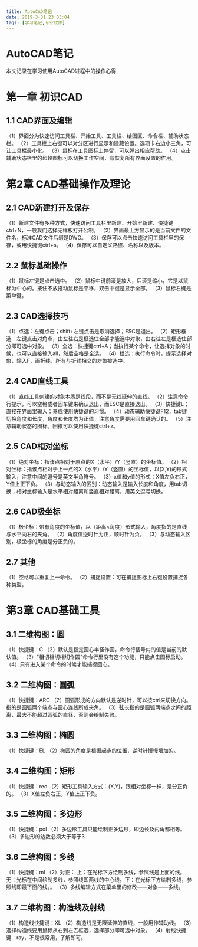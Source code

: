 ```yaml
---
title: AutoCAD笔记
date: 2019-3-31 23:03:04
tags: [学习笔记,专业软件]
---
```


# AutoCAD笔记

本文记录在学习使用AutoCAD过程中的操作心得

<!-- more -->

# 第一章 初识CAD
## 1.1 CAD界面及编辑
（1）界面分为快速访问工具栏、开始工具、工具栏、绘图区、命令栏、辅助状态栏。
（2）工具栏上右键可以对分区进行显示和隐藏设置。选项卡右边小三角，可让工具栏最小化。
（3）鼠标在工具图标上停留，可以弹出相应帮助。
（4）点击辅助状态栏里的齿轮图标可以切换工作空间，有恢复所有界面设置的作用。

# 第2章 CAD基础操作及理论
## 2.1 CAD新建打开及保存
（1）新建文件有多种方式，快速访问工具栏里新建、开始里新建、快捷键ctrl+N，一般我们选择无样板打开公制。
（2）界面最上方显示的是当前文件的文件名，标准CAD文件后缀是DWG。
（3）保存可以点击快速访问工具栏里的保存，或用快捷键ctrl+s。
（4）保存可以自定义路径、名称以及版本。
## 2.2 鼠标基础操作
（1）鼠标左键是点击选中。
（2）鼠标中键前滚是放大，后滚是缩小，它是以鼠标为中心的。按住不放拖动鼠标是平移，双击中键是显示全部。
（3）鼠标右键是菜单键。
## 2.3 CAD选择技巧
（1）点选：左键点击；shift+左键点击是取消选择；ESC是退出。
（2）矩形框选：左键点击对角点，由左往右是框选住全部才能选中对象，由右往左是框选住部分即可选中对象。
（3）全选：快捷键ctrl+A；当执行某个命令，让选择对象的时候，也可以直接输入all，然后空格是全选。
（4）栏选：执行命令时，提示选择对象，输入F，画折线，所有与折线相交的对象被选中。
## 2.4 CAD直线工具
（1）直线工具创建的对象本质是线段，而不是无线延伸的直线。
（2）注意命令行提示，可以空格或者回车键来确认退出，而ESC是直接退出。
（3）快捷键L；直接在界面里输入；养成使用快捷键的习惯。
（4）动态辅助快捷键F12，tab键切换角度和长度，角度和长度均为正值，注意角度需要用回车键确认的。
（5）注意辅助状态的图标。回撤可以使用快捷键ctrl+z。
## 2.5 CAD相对坐标
（1）绝对坐标：指该点相对于原点的X（水平）/Y（竖直）的坐标值。
（2）相对坐标：指该点相对于上一点的X（水平）/Y（竖直）的坐标值，以(X,Y)的形式输入，注意中间的逗号是英文半角符号。
（3）x值和y值的形式：X值左负右正，Y值上正下负。
（3）与动态输入的区别：动态输入是输入长度和角度，用tab切换；相对坐标输入是水平相对距离和竖直相对距离，用英文逗号切换。
## 2.6 CAD极坐标
（1）极坐标：带有角度的坐标值，以（距离<角度）形式输入，角度指的是直线与水平向右的夹角。
（2）角度值逆时针为正，顺时针为负。
（3）与动态输入区别，极坐标的角度是分正负的。
## 2.7 其他
（1）空格可以重复上一命令。
（2）捕捉设置：可在捕捉图标上右键设置捕捉各种类型。

# 第3章 CAD基础工具
## 3.1 二维构图：圆
（1）快捷键：C
（2）默认是指定圆心半径作圆，命令行括号内的值是当前的默认值。
（3）"相切相切相切作圆"命令行里没有这个功能，只能点击图标启动。
（4）只有进入某个命令的时候才能捕捉圆心。
## 3.2 二维构图：圆弧
（1）快捷键：ARC
（2）圆弧形成的方向默认是逆时针，可以按ctrl来切换方向。指的是圆弧两个端点与圆心连线所成夹角。
（3）弦长指的是圆弧两端点之间的距离，最大不能超过圆弧的直径，否则会绘制失败。
## 3.3 二维构图：椭圆
（1）快捷键：EL
（2）椭圆的角度是根据起点的位置，逆时针慢慢增加的。
## 3.4 二维构图：矩形
（1）快捷键：rec
（2）矩形工具输入方式：(X,Y)，跟相对坐标一样，是分正负的。
（3）X值左负右正，Y值上正下负。
## 3.5 二维构图：多边形
（1）快捷键：pol
（2）多边形工具只能绘制正多边形，即边长及内角都相等。
（3）多边形的边数必须大于等于3
## 3.6 二维构图：多线
（1）快捷键：ml
（2）对正：
上：在光标下方绘制多线，参照线是上面的线。无：光标在中间绘制多线，参照线即两线的中心线。下：在光标下方绘制多线，参照线即最下面的线。。
（3）多线编辑方式在菜单里的修改——对象——多线。
## 3.7 二维构图：构造线及射线
（1）构造线快捷键：XL
（2）构造线是无限延伸的直线，一般用作辅助线。
（3）选择构造线要用鼠标从右到左去框选，选择部分即可选中对象。
（4）射线快捷键：ray，不是很常用，了解即可。


